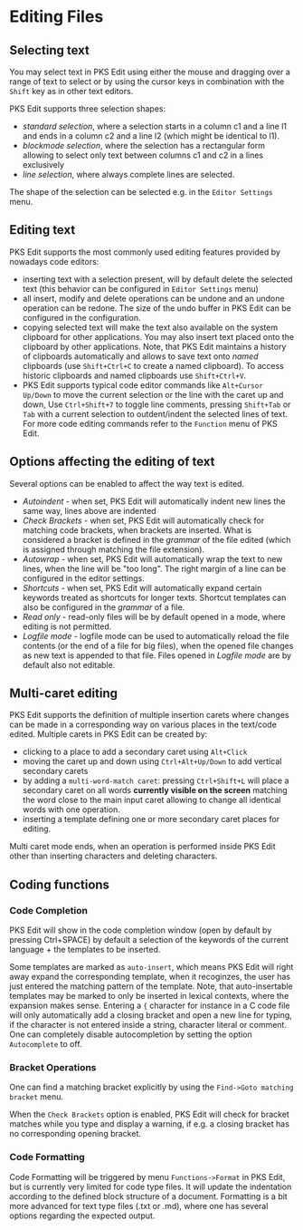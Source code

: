 # Editing Files

## Selecting text

You may select text in PKS Edit using either the mouse and dragging over a range of text to select 
or by using the cursor keys in combination with the `Shift` key as in other text editors.

PKS Edit supports three selection shapes:

- *standard selection*, where a selection starts in a column c1 and a line l1 and ends in a column
 c2 and a line l2 (which might be identical to l1).
- *blockmode selection*, where the selection has a rectangular form allowing to select only text
between columns c1 and c2 in a lines exclusively
- *line selection*, where always complete lines are selected.

The shape of the selection can be selected e.g. in the `Editor Settings` menu.

## Editing text

PKS Edit supports the most commonly used editing features provided by nowadays code editors:

- inserting text with a selection present, will by default delete the selected text (this behavior 
can be configured in `Editor Settings` menu)
- all insert, modify and delete operations can be undone and an undone operation can be redone. The
size of the undo buffer in PKS Edit can be configured in the configuration.
- copying selected text will make the text also available on the system clipboard for other applications.
You may also insert text placed onto the clipboard by other applications. Note, that PKS Edit maintains a 
history of clipboards automatically and allows to save text onto _named_ clipboards (use `Shift+Ctrl+C` to
create a named clipboard). To access historic clipboards and named clipboards use `Shift+Ctrl+V`.
- PKS Edit supports typical code editor commands like `Alt+Cursor Up/Down` to move the current selection or
the line with the caret up and down, Use `Ctrl+Shift+7` to toggle line comments, pressing `Shift+Tab` or `Tab`
with a current selection to outdent/indent the selected lines of text. For more code editing commands refer
to the `Function` menu of PKS Edit.

## Options affecting the editing of text

Several options can be enabled to affect the way text is edited.

- _Autoindent_ - when set, PKS Edit will automatically indent new lines the same way, lines above are indented
- _Check Brackets_ - when set, PKS Edit will automatically check for matching code brackets, when brackets are inserted.
What is considered a bracket is defined in the _grammar_ of the file edited (which is assigned through matching the file extension).
- _Autowrap_ - when set, PKS Edit will automatically wrap the text to new lines, when the line will be "too long". The right margin
of a line can be configured in the editor settings.
- _Shortcuts_ - when set, PKS Edit will automatically expand certain keywords treated as shortcuts for longer texts. Shortcut
templates can also be configured in the _grammar_ of a file.
- _Read only_ - read-only files will be by default opened in a mode, where editing is not permitted.
- _Logfile mode_ - logfile mode can be used to automatically reload the file contents (or the end of a file for big files), when the
opened file changes as new text is appended to that file. Files opened in _Logfile mode_ are by default also not editable.

## Multi-caret editing

PKS Edit supports the definition of multiple insertion carets where changes can be made in a corresponding
way on various places in the text/code edited. Multiple carets in PKS Edit can be created by:

- clicking to a place to add a secondary caret using `Alt+Click`
- moving the caret up and down using `Ctrl+Alt+Up/Down` to add vertical secondary carets
- by adding a `multi-word-match caret`: pressing `Ctrl+Shift+L` will place a secondary caret on all words **currently visible on the screen** matching the word close to the main input caret allowing to change all identical words
with one operation.
- inserting a template defining one or more secondary caret places for editing.

Multi caret mode ends, when an operation is performed inside PKS Edit other than inserting characters and deleting characters.

## Coding functions

### Code Completion

PKS Edit will show in the code completion window (open by default by pressing Ctrl+SPACE) by default a selection of the keywords
of the current language + the templates to be inserted.

Some templates are marked as `auto-insert`, which means PKS Edit will right away expand the corresponding template, when it recoginzes,
the user has just entered the matching pattern of the template. Note, that auto-insertable templates may be marked to only be inserted
in lexical contexts, where the expansion makes sense. Entering a `{` character for instance in a C code file will only automatically
add a closing bracket and open a new line for typing, if the character is not entered inside a string, character literal or comment.
One can completely disable autocompletion by setting the option `Autocomplete` to off.

### Bracket Operations

One can find a matching bracket explicitly by using the `Find->Goto matching bracket` menu. 

When the `Check Brackets` option is enabled, PKS Edit will check for bracket matches while you type and display a warning,
if e.g. a closing bracket has no corresponding opening bracket.

### Code Formatting

Code Formatting will be triggered by menu `Functions->Format` in PKS Edit, but is currently very limited for code type files. 
It will update the indentation according to the defined block structure of a document. Formatting is a bit more advanced for text
type files (.txt or .md), where one has several options regarding the expected output.
